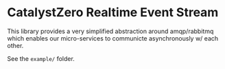 CatalystZero Realtime Event Stream
==================================

This library provides a very simplified abstraction around amqp/rabbitmq which enables our micro-services to communicte asynchronously w/ each other.

See the `example/` folder.